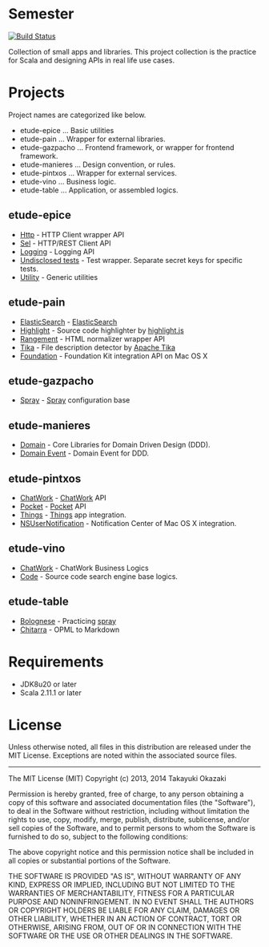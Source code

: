 # Semester

[![Build Status](https://travis-ci.org/watermint/Semester.png)](https://travis-ci.org/watermint/Semester)

Collection of small apps and libraries. This project collection is the practice for Scala and designing APIs in real life use cases. 

# Projects

Project names are categorized like below.

* etude-epice ... Basic utilities
* etude-pain ... Wrapper for external libraries.
* etude-gazpacho ... Frontend framework, or wrapper for frontend framework.
* etude-manieres ... Design convention, or rules.
* etude-pintxos ... Wrapper for external services.
* etude-vino ... Business logic.
* etude-table ... Application, or assembled logics.

## etude-epice

* [Http](etude-epice-http) - HTTP Client wrapper API
* [Sel](etude-epice-sel) - HTTP/REST Client API
* [Logging](etude-epice-logging) - Logging API
* [Undisclosed tests](etude-epice-undisclosed) - Test wrapper. Separate secret keys for specific tests.
* [Utility](etude-epice-utility) - Generic utilities

## etude-pain

* [ElasticSearch](etude-pain-elasticsearch) - [ElasticSearch](http://www.elasticsearch.org) 
* [Highlight](etude-pain-highlight) - Source code highlighter by [highlight.js](http://highlightjs.org)
* [Rangement](etude-pain-rangement) - HTML normalizer wrapper API
* [Tika](etude-pain-tika) - File description detector by [Apache Tika](http://tika.apache.org) 
* [Foundation](etude-pain-foundation) - Foundation Kit integration API on Mac OS X

## etude-gazpacho

* [Spray](etude-gazpacho-spray) - [Spray](http://spray.io) configuration base

## etude-manieres

* [Domain](etude-manieres-domain) - Core Libraries for Domain Driven Design (DDD).
* [Domain Event](etude-manieres-event) - Domain Event for DDD.

## etude-pintxos

* [ChatWork](etude-pintxos-chatwork) - [ChatWork](http://chatwork.com) API
* [Pocket](etude-pintxos-pocket) - [Pocket](http://getpocket.com) API
* [Things](etude-pintxos-things) - [Things](https://culturedcode.com/things/) app integration.
* [NSUserNotification](etude-pintxos-nsunc) - Notification Center of Mac OS X integration.

## etude-vino

* [ChatWork](etude-vino-chatwork) - ChatWork Business Logics
* [Code](etude-vino-code) - Source code search engine base logics.

## etude-table

* [Bolognese](etude-table-bolognese) - Practicing [spray](http://spray.io)
* [Chitarra](etude-table-chitarra) - OPML to Markdown

# Requirements

* JDK8u20 or later
* Scala 2.11.1 or later

# License

Unless otherwise noted, all files in this distribution are released under the MIT License.
Exceptions are noted within the associated source files.

----

The MIT License (MIT) Copyright (c) 2013, 2014 Takayuki Okazaki

Permission is hereby granted, free of charge, to any person obtaining a copy of this software and associated documentation files (the "Software"), to deal in the Software without restriction, including without limitation the rights to use, copy, modify, merge, publish, distribute, sublicense, and/or sell copies of the Software, and to permit persons to whom the Software is furnished to do so, subject to the following conditions:

The above copyright notice and this permission notice shall be included in all copies or substantial portions of the Software.

THE SOFTWARE IS PROVIDED "AS IS", WITHOUT WARRANTY OF ANY KIND, EXPRESS OR IMPLIED, INCLUDING BUT NOT LIMITED TO THE WARRANTIES OF MERCHANTABILITY, FITNESS FOR A PARTICULAR PURPOSE AND NONINFRINGEMENT. IN NO EVENT SHALL THE AUTHORS OR COPYRIGHT HOLDERS BE LIABLE FOR ANY CLAIM, DAMAGES OR OTHER LIABILITY, WHETHER IN AN ACTION OF CONTRACT, TORT OR OTHERWISE, ARISING FROM, OUT OF OR IN CONNECTION WITH THE SOFTWARE OR THE USE OR OTHER DEALINGS IN THE SOFTWARE.
